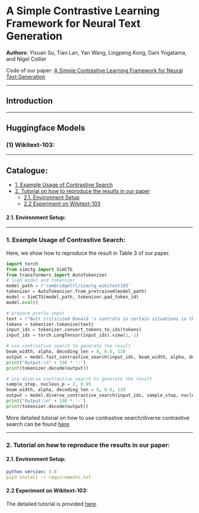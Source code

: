 # A Simple Contrastive Learning Framework for Neural Text Generation
**Authors**: Yixuan Su, Tian Lan, Yan Wang, Lingpeng Kong, Dani Yogatama, and Nigel Collier

Code of our paper: [A Simple Contrastive Learning Framework for Neural Text Generation]()

****
## Introduction

****
## Huggingface Models
### (1) Wikitext-103:

****
## Catalogue:
* <a href='#example_usage'>1. Example Usage of Contrastive Search</a>
* <a href='#overall_tutorial'>2. Tutorial on how to reproduce the results in our paper</a>
    * <a href='#environment_setup'>2.1. Environment Setup</a>
    * <a href='#wikitext103_tutorial'>2.2 Experiment on Wikitext-103</a>


#### 2.1. Environment Setup:

****
<span id='example_usage'/>


### 1. Example Usage of Contrastive Search:
Here, we show how to reproduce the result in Table 3 of our paper.
```python
import torch
from simctg import SimCTG
from transformers import AutoTokenizer
# load model and tokenizer
model_path = r'cambridgeltl/simctg_wikitext103'
tokenizer = AutoTokenizer.from_pretrained(model_path)
model = SimCTG(model_path, tokenizer.pad_token_id)
model.eval()

# prepare prefix input
text = r"Butt criticized Donald 's controls in certain situations in the game , as well as the difficulty of some levels and puzzles . Buchanan also criticized the controls , calling"
tokens = tokenizer.tokenize(text)
input_ids = tokenizer.convert_tokens_to_ids(tokens)
input_ids = torch.LongTensor(input_ids).view(1,-1)

# use contrastive search to generate the result
beam_width, alpha, decoding_len = 8, 0.6, 128
output = model.fast_contrastive_search(input_ids, beam_width, alpha, decoding_len)
print("Output:\n" + 100 * '-')
print(tokenizer.decode(output))

# use diverse contrastive search to generate the result
sample_step, nucleus_p = 2, 0.95
beam_width, alpha, decoding_len = 8, 0.6, 128
output = model.diverse_contrastive_search(input_ids, sample_step, nucleus_p, beam_width, alpha, decoding_len)
print("Output:\n" + 100 * '-')
print(tokenizer.decode(output))
```
More detailed tutorial on how to use contrastive search/diverse contrastive search can be found [here](https://github.com/yxuansu/SimCTG/tree/main/language_modelling).

****
<span id='overall_tutorial'/>

### 2. Tutorial on how to reproduce the results in our paper:

<span id='environment_setup'/>

#### 2.1. Environment Setup:
```yaml
python version: 3.8
pip3 install -r requirements.txt
```

<span id='wikitext103_tutorial'/>

#### 2.2 Experiment on Wikitext-103:
The detailed tutorial is provided [here](https://github.com/yxuansu/SimCTG/tree/main/language_modelling).
